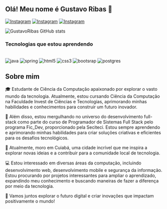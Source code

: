 ## Olá! Meu nome é Gustavo Ribas 👋

[![Instagram](https://img.shields.io/badge/Instagram-E4405F?style=for-the-badge&logo=instagram&logoColor=white)](https://www.instagram.com/this_is_ribas/)
[![Instagram](https://img.shields.io/badge/Twitter-1DA1F2?style=for-the-badge&logo=twitter&logoColor=white)](https://twitter.com/This_Is_Ribas)
[![Instagram](https://img.shields.io/badge/Discord-7289DA?style=for-the-badge&logo=discord&logoColor=white)](https://discordapp.com/users/Ribas#8273)

![GustavoRibas GitHub stats](https://github-readme-stats.vercel.app/api?username=GustavoRibas&show_icons=true&theme=dark)

### Tecnologias que estou aprendendo

<div style="display: inline_block"><br/>
<img align = "center" alt="java" src = "https://img.shields.io/badge/Java-ED8B00?style=for-the-badge&logo=openjdk&logoColor=white"/>
<img align = "center" alt="spring" src = "https://img.shields.io/badge/Spring-6DB33F?style=for-the-badge&logo=spring&logoColor=white"/>
<img align = "center" alt="html5" src = "https://img.shields.io/badge/HTML-239120?style=for-the-badge&logo=html5&logoColor=white"/>
<img align = "center" alt="css3" src = "https://img.shields.io/badge/CSS-239120?&style=for-the-badge&logo=css3&logoColor=white"/>
<img align = "center" alt="bootsrap" src = "https://img.shields.io/badge/Bootstrap-563D7C?style=for-the-badge&logo=bootstrap&logoColor=white"/>
<img align = "center" alt="postgres" src = "https://img.shields.io/badge/PostgreSQL-316192?style=for-the-badge&logo=postgresql&logoColor=white"/>
</div>

## Sobre mim



🎓 Estudante de Ciência da Computação apaixonado por explorar o vasto mundo da tecnologia. Atualmente, estou cursando Ciência da Computação na Faculdade Invest de Ciências e Tecnologias, aprimorando minhas habilidades e conhecimentos para construir um futuro inovador.

🚀 Além disso, estou mergulhando no universo do desenvolvimento full-stack como parte do curso de Programador de Sistemas Full Stack pelo programa Fic_Dev, proporcionado pela Seciteci. Estou sempre aprendendo e aprimorando minhas habilidades para criar soluções criativas e eficientes para os desafios tecnológicos.

📍 Atualmente, moro em Cuiabá, uma cidade incrível que me inspira a explorar novas ideias e a contribuir para a comunidade local de tecnologia.

💻 Estou interessado em diversas áreas da computação, incluindo desenvolvimento web, desenvolvimento mobile e segurança da informação. Estou procurando por projetos interessantes para ampliar o aprendizado, expandindo meu conhecimento e buscando maneiras de fazer a diferença por meio da tecnologia.

🌟 Vamos juntos explorar o futuro digital e criar inovações que impactam positivamente o mundo!

